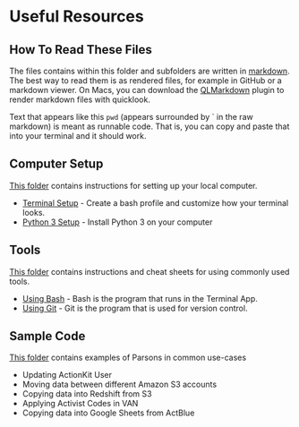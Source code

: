 # Useful Resources


## How To Read These Files

The files contains within this folder and subfolders are written in [markdown](https://en.wikipedia.org/wiki/Markdown). The best way to read them is as rendered files, for example in GitHub or a markdown viewer. On Macs, you can download the [QLMarkdown](https://github.com/sindresorhus/quick-look-plugins#qlmarkdown) plugin to render markdown files with quicklook.

Text that appears like this `pwd` (appears surrounded by \` in the raw markdown) is meant as runnable code. That is, you can copy and paste that into your terminal and it should work.


## Computer Setup

[This folder](./computer_setup/) contains instructions for setting up your local computer.

* [Terminal Setup](./computer_setup/terminal_app_setup.md) - Create a bash
  profile and customize how your terminal looks.
* [Python 3 Setup](./computer_setup/python3_setup.md) - Install Python 3 on your
  computer


## Tools

[This folder](./tools/) contains instructions and cheat sheets for using commonly used
tools.

* [Using Bash](./tools/using_bash.md) - Bash is the program that runs in the
Terminal App.
* [Using Git](./tools/using_git.md) - Git is the program that is used for
version control.

## Sample Code

[This folder](./sample_code/) contains examples of Parsons in common use-cases

- Updating ActionKit User
- Moving data between different Amazon S3 accounts
- Copying data into Redshift from S3
- Applying Activist Codes in VAN
- Copying data into Google Sheets from ActBlue
